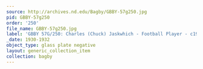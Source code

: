 ```yaml
---
source: http://archives.nd.edu/Bagby/GBBY-57g250.jpg
pid: GBBY-57g250
order: '250'
file_name: GBBY-57g250.jpg
label: 'GBBY 57G/250: Charles (Chuck) Jaskwhich - Football Player - c1930-1932'
_date: 1930-1932
object_type: glass plate negative
layout: generic_collection_item
collection: bagby
---
```

